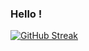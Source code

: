 ### Hello !

[![GitHub Streak](https://github-readme-streak-stats.herokuapp.com?user=ShahAlammm&theme=monokai&hide_border=true)](https://git.io/streak-stats)

<!--
**ShahAlammm/ShahAlammm** is a ✨ _special_ ✨ repository because its `README.md` (this file) appears on your GitHub profile.

Here are some ideas to get you started:

- 🔭 I’m currently working on ...
- 🌱 I’m currently learning ...
- 👯 I’m looking to collaborate on ...
- 🤔 I’m looking for help with ...
- 💬 Ask me about ...
- 📫 How to reach me: ...
- 😄 Pronouns: ...
- ⚡ Fun fact: ...
-->
